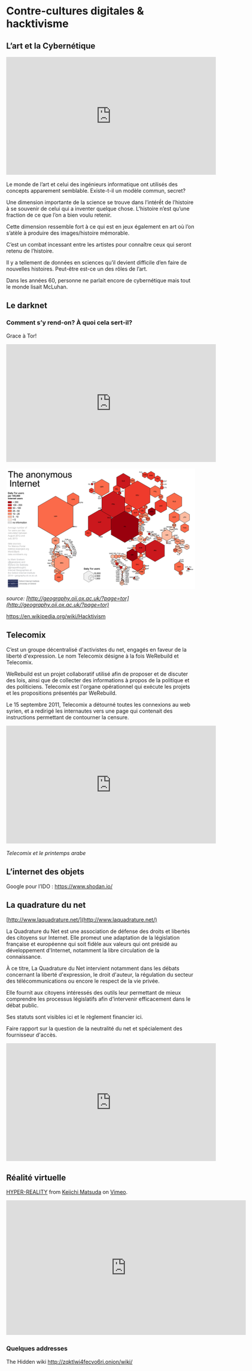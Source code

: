 # Contre-cultures digitales & hacktivisme

<!-- toc -->

## L’art et la Cybernétique

<iframe width="560" height="315" src="https://www.youtube.com/embed/FS6rSNkjViM" frameborder="0" allow="autoplay; encrypted-media" allowfullscreen></iframe>

Le monde de l’art et celui des ingénieurs informatique ont utilisés des concepts apparement semblable.
Existe-t-il un modèle commun, secret?

Une dimension importante de la science se trouve dans l’intérềt de l’histoire à se souvenir de celui qui a inventer quelque chose.
L’histoire n’est qu’une fraction de ce que l’on a bien voulu retenir.

Cette dimension ressemble fort à ce qui est en jeux également en art où l’on s’atèle à produire des images/histoire mémorable.

C’est un combat incessant entre les artistes pour connaître ceux qui seront retenu de l’histoire.

Il y a tellement de données en sciences qu’il devient difficile d’en faire de nouvelles histoires.
Peut-être est-ce un des rôles de l’art.

Dans les années 60, personne ne parlait encore de cybernétique mais tout le monde lisait McLuhan.

## Le darknet

### Comment s’y rend-on? À quoi cela sert-il?

Grace à Tor!

<iframe width="560" height="315" src="https://www.youtube.com/embed/Mnrn3y-Qbyk" frameborder="0" allow="autoplay; encrypted-media" allowfullscreen></iframe>

![](../assets/images/culture/dayli-tor-users-per-internet-users.png)

_source: [http://geography.oii.ox.ac.uk/?page=tor](http://geography.oii.ox.ac.uk/?page=tor)_

https://en.wikipedia.org/wiki/Hacktivism

## Telecomix

C’est un groupe décentralisé d'activistes du net, engagés en faveur de la liberté d'expression. Le nom Telecomix désigne à la fois WeRebuild et Telecomix.

WeRebuild est un projet collaboratif utilisé afin de proposer et de discuter des lois, ainsi que de collecter des informations à propos de la politique et des politiciens. Telecomix est l'organe opérationnel qui exécute les projets et les propositions présentés par WeRebuild.

Le 15 septembre 2011, Telecomix a détourné toutes les connexions au web syrien, et a redirigé les internautes vers une page qui contenait des instructions permettant de contourner la censure.

<iframe width="560" height="315" src="https://www.youtube.com/embed/GPPCFLG2cIg" frameborder="0" allow="autoplay; encrypted-media" allowfullscreen></iframe>

_Telecomix et le printemps arabe_

## L’internet des objets

Google pour l’IDO : https://www.shodan.io/

## La quadrature du net

[http://www.laquadrature.net/](http://www.laquadrature.net/)

La Quadrature du Net est une association de défense des droits et libertés des citoyens sur Internet. Elle promeut une adaptation de la législation française et européenne qui soit fidèle aux valeurs qui ont présidé au développement d'Internet, notamment la libre circulation de la connaissance.

À ce titre, La Quadrature du Net intervient notamment dans les débats concernant la liberté d'expression, le droit d'auteur, la régulation du secteur des télécommunications ou encore le respect de la vie privée.

Elle fournit aux citoyens intéressés des outils leur permettant de mieux comprendre les processus législatifs afin d'intervenir efficacement dans le débat public.

Ses statuts sont visibles ici et le règlement financier ici.

Faire rapport sur la question de la neutralité du net et spécialement des fournisseur d'accès.

<iframe width="560" height="315" src="https://www.youtube.com/embed/UsyzP5hejxI" frameborder="0" allow="autoplay; encrypted-media" allowfullscreen></iframe>

## Réalité virtuelle

<p><a href="https://vimeo.com/166807261">HYPER-REALITY</a> from <a href="https://vimeo.com/chocobaby">Keiichi Matsuda</a> on <a href="https://vimeo.com">Vimeo</a>.</p>
<iframe src="https://player.vimeo.com/video/166807261?color=c9ff23" width="640" height="360" frameborder="0" webkitallowfullscreen mozallowfullscreen allowfullscreen></iframe>

### Quelques addresses

The Hidden wiki http://zqktlwi4fecvo6ri.onion/wiki/
